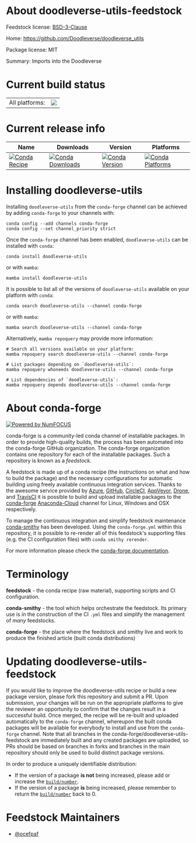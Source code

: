 About doodleverse-utils-feedstock
=================================

Feedstock license: [BSD-3-Clause](https://github.com/conda-forge/doodleverse-utils-feedstock/blob/main/LICENSE.txt)

Home: https://github.com/Doodleverse/doodleverse_utils

Package license: MIT

Summary: Imports into the Doodleverse

Current build status
====================


<table><tr><td>All platforms:</td>
    <td>
      <a href="https://dev.azure.com/conda-forge/feedstock-builds/_build/latest?definitionId=20138&branchName=main">
        <img src="https://dev.azure.com/conda-forge/feedstock-builds/_apis/build/status/doodleverse-utils-feedstock?branchName=main">
      </a>
    </td>
  </tr>
</table>

Current release info
====================

| Name | Downloads | Version | Platforms |
| --- | --- | --- | --- |
| [![Conda Recipe](https://img.shields.io/badge/recipe-doodleverse--utils-green.svg)](https://anaconda.org/conda-forge/doodleverse-utils) | [![Conda Downloads](https://img.shields.io/conda/dn/conda-forge/doodleverse-utils.svg)](https://anaconda.org/conda-forge/doodleverse-utils) | [![Conda Version](https://img.shields.io/conda/vn/conda-forge/doodleverse-utils.svg)](https://anaconda.org/conda-forge/doodleverse-utils) | [![Conda Platforms](https://img.shields.io/conda/pn/conda-forge/doodleverse-utils.svg)](https://anaconda.org/conda-forge/doodleverse-utils) |

Installing doodleverse-utils
============================

Installing `doodleverse-utils` from the `conda-forge` channel can be achieved by adding `conda-forge` to your channels with:

```
conda config --add channels conda-forge
conda config --set channel_priority strict
```

Once the `conda-forge` channel has been enabled, `doodleverse-utils` can be installed with `conda`:

```
conda install doodleverse-utils
```

or with `mamba`:

```
mamba install doodleverse-utils
```

It is possible to list all of the versions of `doodleverse-utils` available on your platform with `conda`:

```
conda search doodleverse-utils --channel conda-forge
```

or with `mamba`:

```
mamba search doodleverse-utils --channel conda-forge
```

Alternatively, `mamba repoquery` may provide more information:

```
# Search all versions available on your platform:
mamba repoquery search doodleverse-utils --channel conda-forge

# List packages depending on `doodleverse-utils`:
mamba repoquery whoneeds doodleverse-utils --channel conda-forge

# List dependencies of `doodleverse-utils`:
mamba repoquery depends doodleverse-utils --channel conda-forge
```


About conda-forge
=================

[![Powered by
NumFOCUS](https://img.shields.io/badge/powered%20by-NumFOCUS-orange.svg?style=flat&colorA=E1523D&colorB=007D8A)](https://numfocus.org)

conda-forge is a community-led conda channel of installable packages.
In order to provide high-quality builds, the process has been automated into the
conda-forge GitHub organization. The conda-forge organization contains one repository
for each of the installable packages. Such a repository is known as a *feedstock*.

A feedstock is made up of a conda recipe (the instructions on what and how to build
the package) and the necessary configurations for automatic building using freely
available continuous integration services. Thanks to the awesome service provided by
[Azure](https://azure.microsoft.com/en-us/services/devops/), [GitHub](https://github.com/),
[CircleCI](https://circleci.com/), [AppVeyor](https://www.appveyor.com/),
[Drone](https://cloud.drone.io/welcome), and [TravisCI](https://travis-ci.com/)
it is possible to build and upload installable packages to the
[conda-forge](https://anaconda.org/conda-forge) [Anaconda-Cloud](https://anaconda.org/)
channel for Linux, Windows and OSX respectively.

To manage the continuous integration and simplify feedstock maintenance
[conda-smithy](https://github.com/conda-forge/conda-smithy) has been developed.
Using the ``conda-forge.yml`` within this repository, it is possible to re-render all of
this feedstock's supporting files (e.g. the CI configuration files) with ``conda smithy rerender``.

For more information please check the [conda-forge documentation](https://conda-forge.org/docs/).

Terminology
===========

**feedstock** - the conda recipe (raw material), supporting scripts and CI configuration.

**conda-smithy** - the tool which helps orchestrate the feedstock.
                   Its primary use is in the construction of the CI ``.yml`` files
                   and simplify the management of *many* feedstocks.

**conda-forge** - the place where the feedstock and smithy live and work to
                  produce the finished article (built conda distributions)


Updating doodleverse-utils-feedstock
====================================

If you would like to improve the doodleverse-utils recipe or build a new
package version, please fork this repository and submit a PR. Upon submission,
your changes will be run on the appropriate platforms to give the reviewer an
opportunity to confirm that the changes result in a successful build. Once
merged, the recipe will be re-built and uploaded automatically to the
`conda-forge` channel, whereupon the built conda packages will be available for
everybody to install and use from the `conda-forge` channel.
Note that all branches in the conda-forge/doodleverse-utils-feedstock are
immediately built and any created packages are uploaded, so PRs should be based
on branches in forks and branches in the main repository should only be used to
build distinct package versions.

In order to produce a uniquely identifiable distribution:
 * If the version of a package **is not** being increased, please add or increase
   the [``build/number``](https://docs.conda.io/projects/conda-build/en/latest/resources/define-metadata.html#build-number-and-string).
 * If the version of a package **is** being increased, please remember to return
   the [``build/number``](https://docs.conda.io/projects/conda-build/en/latest/resources/define-metadata.html#build-number-and-string)
   back to 0.

Feedstock Maintainers
=====================

* [@ocefpaf](https://github.com/ocefpaf/)

